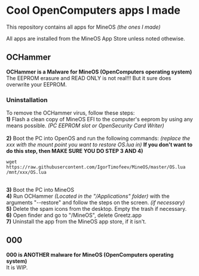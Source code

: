 # Cool OpenComputers apps I made
This repository contains all apps for MineOS *(the ones I made)*

All apps are installed from the MineOS App Store unless noted othewise.

## OCHammer
**OCHammer is a Malware for MineOS (OpenComputers operating system)**<br>
The EEPROM erasure and READ ONLY is not real!!! But it sure does overwrite your EEPROM.
### Uninstallation
To remove the OCHammer virus, follow these steps:
<br>**1)** Flash a clean copy of MineOS EFI to the computer's eeprom by using any means possible. *(PC EEPROM slot or OpenSecurity Card Writer)*\
<br>**2)** Boot the PC into OpenOS and run the following commands: *(replace the xxx with the mount point you want to restore OS.lua in)* **If you don't want to do this step, then MAKE SURE YOU DO STEP 3 AND 4)**
<br> 
```
wget https://raw.githubusercontent.com/IgorTimofeev/MineOS/master/OS.lua /mnt/xxx/OS.lua
```
<br>**3)** Boot the PC into MineOS
<br>**4)** Run OCHammer *(Located in the "/Applications" folder)* with the arguments "--restore" and follow the steps on the screen. *(if necessary)*
<br>**5)** Delete the spam icons from the desktop. Empty the trash if necessary.
<br>**6)** Open finder and go to "/MineOS", delete Greetz.app
<br>**7)** Uninstall the app from the MineOS app store, if it isn't.

## 000
**000 is ANOTHER malware for MineOS (OpenComputers operating system)**<br>
It is WIP.
